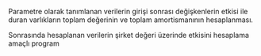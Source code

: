 Parametre olarak tanımlanan verilerin girişi sonrası değişkenlerin etkisi ile duran varlıkların toplam değerinin ve toplam amortismanının hesaplanması.

Sonrasında hesaplanan verilerin şirket değeri üzerinde etkisini hesaplama amaçlı program
